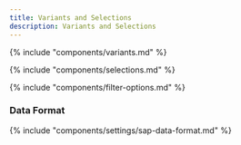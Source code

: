```yaml
---
title: Variants and Selections
description: Variants and Selections
---
```


{% include "components/variants.md" %}


{% include "components/selections.md" %}


{% include "components/filter-options.md" %}

### Data Format

{% include "components/settings/sap-data-format.md"  %}
